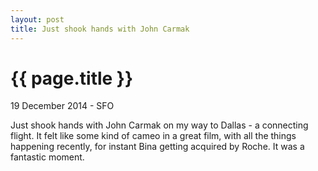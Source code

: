 ```yaml
---
layout: post
title: Just shook hands with John Carmak
---
```


{{ page.title }}
================

<p class="meta">19 December 2014 - SFO</p>

Just shook hands with John Carmak on my way to Dallas - a connecting flight. It felt like some kind of cameo in a great film, with all the things happening recently, for instant Bina getting acquired by Roche. It was a fantastic moment.
